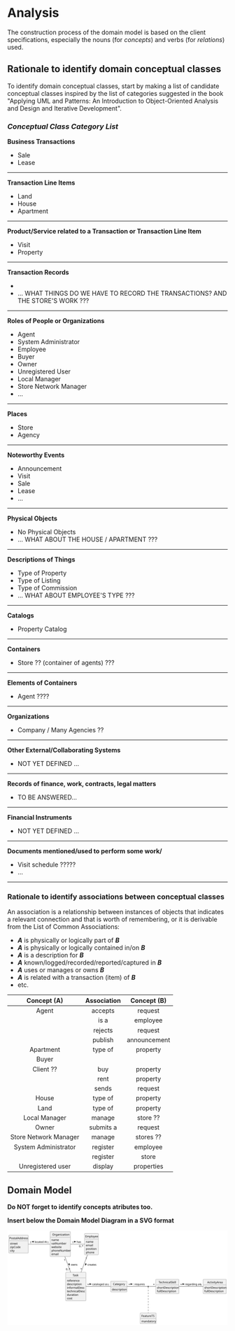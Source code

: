 # Analysis

The construction process of the domain model is based on the client specifications, especially the nouns (for _concepts_) and verbs (for _relations_) used. 

## Rationale to identify domain conceptual classes ##
To identify domain conceptual classes, start by making a list of candidate conceptual classes inspired by the list of categories suggested in the book "Applying UML and Patterns: An Introduction to Object-Oriented Analysis and Design and Iterative Development". 


### _Conceptual Class Category List_ ###

**Business Transactions**

* Sale
* Lease

---

**Transaction Line Items**

* Land
* House
* Apartment

---

**Product/Service related to a Transaction or Transaction Line Item**

* Visit
* Property

---


**Transaction Records**

*  
* ... WHAT THINGS DO WE HAVE TO RECORD THE TRANSACTIONS? AND THE STORE'S WORK ???

---  


**Roles of People or Organizations**

* Agent
* System Administrator
* Employee
* Buyer
* Owner
* Unregistered User
* Local Manager
* Store Network Manager
* ...


---


**Places**

* Store
* Agency

---

**Noteworthy Events**

* Announcement
* Visit
* Sale
* Lease
* ...

---


**Physical Objects**

* No Physical Objects
* ... WHAT ABOUT THE HOUSE / APARTMENT ???

---


**Descriptions of Things**

* Type of Property
* Type of Listing
* Type of Commission
* ... WHAT ABOUT EMPLOYEE'S TYPE ???

---


**Catalogs**

*  Property Catalog

---


**Containers**

* Store ?? (container of agents) ???

---


**Elements of Containers**

* Agent ????

---


**Organizations**

*  Company / Many Agencies ??

---

**Other External/Collaborating Systems**

*  NOT YET DEFINED ...


---


**Records of finance, work, contracts, legal matters**

* TO BE ANSWERED...

---


**Financial Instruments**

*  NOT YET DEFINED ...

---


**Documents mentioned/used to perform some work/**

* Visit schedule ?????
* ...

---



### **Rationale to identify associations between conceptual classes** ###

An association is a relationship between instances of objects that indicates a relevant connection and that is worth of remembering, or it is derivable from the List of Common Associations: 

+ **_A_** is physically or logically part of **_B_**
+ **_A_** is physically or logically contained in/on **_B_**
+ **_A_** is a description for **_B_**
+ **_A_** known/logged/recorded/reported/captured in **_B_**
+ **_A_** uses or manages or owns **_B_**
+ **_A_** is related with a transaction (item) of **_B_**
+ etc.



|      Concept (A)      | Association | Concept (B)  |
|:---------------------:|:-----------:|:------------:|
|         Agent         |   accepts   |   request    |
|                       |    is a     |   employee   |
|                       |   rejects   |   request    |
|                       |   publish   | announcement |
|       Apartment       |   type of   |   property   |
|         Buyer         |             |              |
|      Client   ??      |     buy     |   property   |
|                       |    rent     |   property   |
|                       |    sends    |   request    |
|         House         |   type of   |   property   |
|         Land          |   type of   |   property   |
|     Local Manager     |   manage    |   store ??   |
|         Owner         |  submits a  |   request    |
| Store Network Manager |   manage    |  stores ??   |
| System Administrator  |  register   |   employee   |
|                       |  register   |    store     |
|   Unregistered user   |   display   |  properties  |




## Domain Model

**Do NOT forget to identify concepts atributes too.**

**Insert below the Domain Model Diagram in a SVG format**

![Domain Model](svg/project-domain-model.svg)



